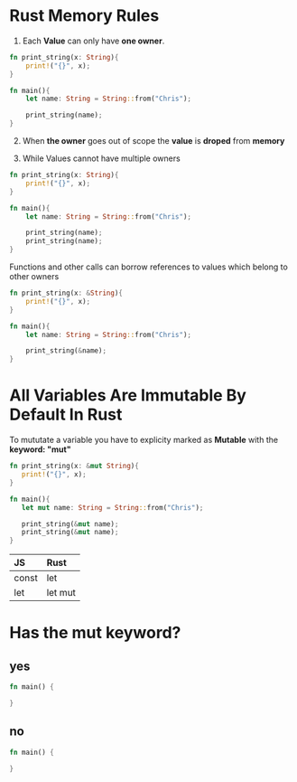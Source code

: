 # Rust Memory Rules
1. Each **Value** can only have **one owner**. 
```rust
fn print_string(x: String){
    print!("{}", x);
}

fn main(){
    let name: String = String::from("Chris");

    print_string(name);
}
```
2. When **the owner** goes out of scope the **value** is **droped** from **memory**

3. While Values cannot have multiple owners
```rust
fn print_string(x: String){
    print!("{}", x);
}

fn main(){
    let name: String = String::from("Chris");

    print_string(name);
    print_string(name);
}
```
Functions and other calls can borrow references to values which belong to other owners
```rust
fn print_string(x: &String){
    print!("{}", x);
} 

fn main(){
    let name: String = String::from("Chris");

    print_string(&name);
}
```

# All Variables Are Immutable By Default In Rust 
To mututate a variable you have to explicity marked as **Mutable** with the **keyword: "mut"**   
 ```rust
fn print_string(x: &mut String){
    print!("{}", x);
} 

fn main(){
    let mut name: String = String::from("Chris");

    print_string(&mut name);
    print_string(&mut name);
}
```

 | JS | Rust |
| :-----| :-------| 
| const | let     | 
| let   | let mut |

# Has the **mut keyword**?
## yes
```rust
fn main() {

}
```
## no
```rust
fn main() {

}
```

